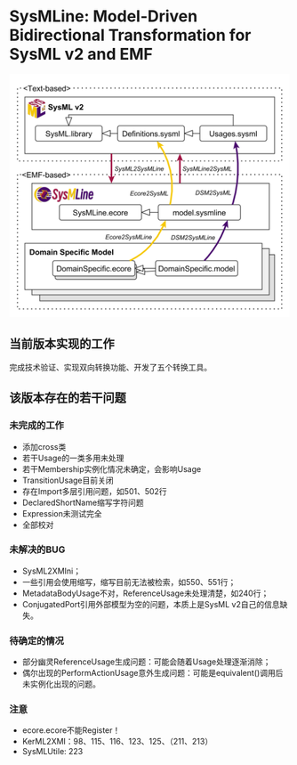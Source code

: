 # SysMLine: Model-Driven Bidirectional Transformation for SysML v2 and EMF

![Figure1](https://github.com/Ruizhe-Yang/SysMLine/blob/main/Figure1.png)

## 当前版本实现的工作

完成技术验证、实现双向转换功能、开发了五个转换工具。

## 该版本存在的若干问题

### 未完成的工作

- 添加cross类
- 若干Usage的一类多用未处理
- 若干Membership实例化情况未确定，会影响Usage
- TransitionUsage目前关闭
- 存在Import多层引用问题，如501、502行
- DeclaredShortName缩写字符问题
- Expression未测试完全
- 全部校对

### 未解决的BUG

- SysML2XMIni；
- 一些引用会使用缩写，缩写目前无法被检索，如550、551行；
- MetadataBodyUsage不对，ReferenceUsage未处理清楚，如240行；
- ConjugatedPort引用外部模型为空的问题，本质上是SysML v2自己的信息缺失。

### 待确定的情况

- 部分幽灵ReferenceUsage生成问题：可能会随着Usage处理逐渐消除；
- 偶尔出现的PerformActionUsage意外生成问题：可能是equivalent()调用后未实例化出现的问题。

### 注意

- ecore.ecore不能Register！
- KerML2XMI：98、115、116、123、125、（211、213）
- SysMLUtile: 223
